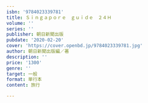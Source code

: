 ```yaml
---
isbn: '9784023339781'
title: Ｓｉｎｇａｐｏｒｅ　ｇｕｉｄｅ　２４Ｈ
volume: ''
series: ''
publisher: 朝日新聞出版
pubdate: '2020-02-20'
cover: 'https://cover.openbd.jp/9784023339781.jpg'
author: 朝日新聞出版編／著
description: ''
price: '1300'
genre: ''
target: 一般
format: 単行本
content: 旅行

---
```

